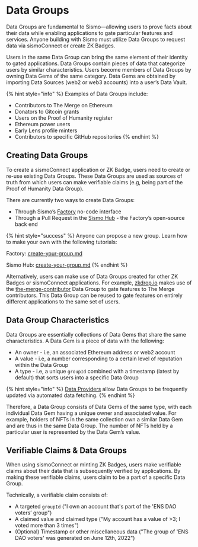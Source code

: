 # Data Groups

Data Groups are fundamental to Sismo—allowing users to prove facts about their data while enabling applications to gate particular features and services. Anyone building with Sismo must utilize Data Groups to request data via sismoConnect or create ZK Badges.

Users in the same Data Group can bring the same element of their identity to gated applications. Data Groups contain pieces of data that categorize users by similar characteristics. Users become members of Data Groups by owning Data Gems of the same category. Data Gems are obtained by importing Data Sources (web2 or web3 accounts) into a user’s Data Vault.

{% hint style="info" %}
Examples of Data Groups include:

* Contributors to The Merge on Ethereum
* Donators to Gitcoin grants
* Users on the Proof of Humanity register
* Ethereum power users
* Early Lens profile minters
* Contributors to specific GitHub repositories
{% endhint %}

## Creating Data Groups

To create a sismoConnect application or ZK Badge, users need to create or re-use existing Data Groups. These Data Groups are used as sources of truth from which users can make verifiable claims (e.g, being part of the Proof of Humanity Data Group).

There are currently two ways to create Data Groups:

* Through Sismo’s [Factory](https://factory.sismo.io/) no-code interface
* Through a Pull Request in the [Sismo Hub](../technical-documentation/sismo-hub/) - the Factory’s open-source back end

{% hint style="success" %}
Anyone can propose a new group. Learn how to make your own with the following tutorials:

Factory: [create-your-group.md](../tutorials/sismo-factory/create-your-group.md "mention")

Sismo Hub: [create-your-group.md](../tutorials/sismo-hub/create-your-group.md "mention")
{% endhint %}

Alternatively, users can make use of Data Groups created for other ZK Badges or sismoConnect applications. For example, [zkdrop.io](http://zkdrop.io) makes use of the [the-merge-contributor](https://github.com/sismo-core/sismo-hub/tree/main/group-generators/generators/the-merge-contributor) Data Group to gate features to The Merge contributors. This Data Group can be reused to gate features on entirely different applications to the same set of users.

## Data Group Characteristics

Data Groups are essentially collections of Data Gems that share the same characteristics. A Data Gem is a piece of data with the following:

* An owner - i.e, an associated Ethereum address or web2 account
* A value - i.e, a number corresponding to a certain level of reputation within the Data Group
* A type - i.e, a unique `groupId` combined with a timestamp (latest by default) that sorts users into a specific Data Group

{% hint style="info" %}
[Data Providers](../technical-documentation/sismo-hub/data-providers.md) allow Data Groups to be frequently updated via automated data fetching.
{% endhint %}

Therefore, a Data Group consists of Data Gems of the same type, with each individual Data Gem having a unique owner and associated value. For example, holders of NFTs in the same collection own a similar Data Gem and are thus in the same Data Group. The number of NFTs held by a particular user is represented by the Data Gem’s value.

## Verifiable Claims & Data Groups

When using sismoConnect or minting ZK Badges, users make verifiable claims about their data that is subsequently verified by applications. By making these verifiable claims, users claim to be a part of a specific Data Group.

Technically, a verifiable claim consists of:

* A targeted `groupId` ("I own an account that's part of the 'ENS DAO voters’ group")
* A claimed value and claimed type ("My account has a value of >3; I voted more than 3 times")
* (Optional) Timestamp or other miscellaneous data ("The group of 'ENS DAO voters' was generated on June 12th, 2022")
